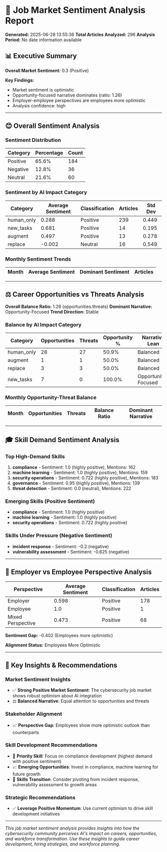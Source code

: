 
# 🎯 Job Market Sentiment Analysis Report

**Generated:** 2025-06-28 13:55:36
**Total Articles Analyzed:** 296
**Analysis Period:** No date information available

## 📊 Executive Summary

**Overall Market Sentiment:** 0.3 (Positive)

**Key Findings:**
- Market sentiment is optimistic
- Opportunity-focused narrative dominates (ratio: 1.26)
- Employer-employee perspectives are employees more optimistic
- Analysis confidence: high

---

## 😊 Overall Sentiment Analysis

### Sentiment Distribution
| Category | Percentage | Count |
|----------|------------|-------|
| Positive | 65.6% | 184 |
| Negative | 12.8% | 36 |
| Neutral | 21.6% | 60 |

### Sentiment by AI Impact Category
| Category | Average Sentiment | Classification | Articles | Std Dev |
|----------|------------------|----------------|----------|---------|
| human_only | 0.288 | Positive | 239 | 0.449 |
| new_tasks | 0.681 | Positive | 14 | 0.195 |
| augment | 0.497 | Positive | 13 | 0.278 |
| replace | -0.002 | Neutral | 16 | 0.549 |

### Monthly Sentiment Trends
| Month | Average Sentiment | Dominant Sentiment | Articles |
|-------|------------------|-------------------|----------|

---

## ⚖️ Career Opportunities vs Threats Analysis

**Overall Balance Ratio:** 1.26 (opportunities:threats)
**Dominant Narrative:** Opportunity-Focused
**Trend Direction:** Stable

### Balance by AI Impact Category
| Category | Opportunities | Threats | Opportunity % | Narrative Lean |
|----------|---------------|---------|---------------|----------------|
| human_only | 28 | 27 | 50.9% | Balanced |
| augment | 1 | 1 | 50.0% | Balanced |
| replace | 3 | 3 | 50.0% | Balanced |
| new_tasks | 7 | 0 | 100.0% | Opportunity-Focused |

### Monthly Opportunity-Threat Balance
| Month | Opportunities | Threats | Balance Ratio | Dominant Narrative |
|-------|---------------|---------|---------------|-------------------|

---

## 🎓 Skill Demand Sentiment Analysis

### Top High-Demand Skills
1. **compliance** - Sentiment: 1.0 (highly positive), Mentions: 162
2. **machine learning** - Sentiment: 1.0 (highly positive), Mentions: 159
3. **security operations** - Sentiment: 0.722 (highly positive), Mentions: 183
4. **governance** - Sentiment: 0.95 (highly positive), Mentions: 139
5. **threat detection** - Sentiment: 0.0 (neutral), Mentions: 222

### Emerging Skills (Positive Sentiment)
- **compliance** - Sentiment: 1.0 (highly positive)
- **machine learning** - Sentiment: 1.0 (highly positive)
- **security operations** - Sentiment: 0.722 (highly positive)

### Skills Under Pressure (Negative Sentiment)
- **incident response** - Sentiment: -0.2 (negative)
- **vulnerability assessment** - Sentiment: -0.625 (negative)


---

## 🏢 Employer vs Employee Perspective Analysis

| Perspective | Average Sentiment | Classification | Articles | 
|-------------|------------------|----------------|----------|
| Employer | 0.598 | Positive | 178 |
| Employee | 1.0 | Positive | 1 |
| Mixed Perspective | 0.473 | Positive | 68 |

**Sentiment Gap:** -0.402 (Employees more optimistic)

**Alignment Status:** Employees More Optimistic

---

## 🎯 Key Insights & Recommendations

### Market Sentiment Insights
- ✅ **Strong Positive Market Sentiment**: The cybersecurity job market shows robust optimism about AI integration
- ⚖️ **Balanced Narrative**: Equal attention to opportunities and threats

### Stakeholder Alignment
- 📈 **Perspective Gap**: Employees show more optimistic outlook than counterparts

### Skill Development Recommendations
- 🎯 **Priority Skill**: Focus on compliance development (highest demand with positive sentiment)
- 📈 **Emerging Opportunities**: Invest in compliance, machine learning for future growth
- 🔄 **Skills Transition**: Consider pivoting from incident response, vulnerability assessment to growth areas

### Strategic Recommendations
- ✅ **Leverage Positive Momentum**: Use current optimism to drive skill development initiatives


---

*This job market sentiment analysis provides insights into how the cybersecurity community perceives AI's impact on careers, opportunities, and workforce transformation. Use these insights to guide career development, hiring strategies, and workforce planning.*
